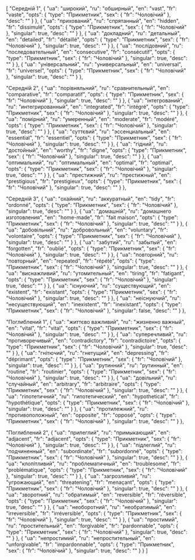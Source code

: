 [
  "Середній 1",
  {
    "ua": "широкий",
    "ru": "обширный",
    "en": "vast",
    "fr": "vaste",
    "opts": {
      "type": "Прикметник",
      "sex": {
        "fr": "Чоловічий"
      },
      "desc": ""
    }
  },
  {
    "ua": "прихований",
    "ru": "спрятанный",
    "en": "hidden",
    "fr": "dissimulé",
    "opts": {
      "type": "Прикметник",
      "sex": {
        "fr": "Чоловічий"
      },
      "singular": true,
      "desc": ""
    }
  },
  {
    "ua": "докладний",
    "ru": "детальный",
    "en": "detailed",
    "fr": "détaillé",
    "opts": {
      "type": "Прикметник",
      "sex": {
        "fr": "Чоловічий"
      },
      "singular": true,
      "desc": ""
    }
  },
  {
    "ua": "послідовний",
    "ru": "последовательный",
    "en": "consecutive",
    "fr": "consécutif",
    "opts": {
      "type": "Прикметник",
      "sex": {
        "fr": "Чоловічий"
      },
      "singular": true,
      "desc": ""
    }
  },
  {
    "ua": "універсальний",
    "ru": "универсальный",
    "en": "universal",
    "fr": "universel",
    "opts": {
      "type": "Прикметник",
      "sex": {
        "fr": "Чоловічий"
      },
      "singular": true,
      "desc": ""
    }
  },



  "Середній 2",
  {
    "ua": "порівняльний",
    "ru": "сравнительный",
    "en": "comparative",
    "fr": "comparatif",
    "opts": {
      "type": "Прикметник",
      "sex": {
        "fr": "Чоловічий"
      },
      "singular": true,
      "desc": ""
    }
  },
  {
    "ua": "інтегрований",
    "ru": "интегрированный",
    "en": "integrated",
    "fr": "intégré",
    "opts": {
      "type": "Прикметник",
      "sex": {
        "fr": "Чоловічий"
      },
      "singular": true,
      "desc": ""
    }
  },
  {
    "ua": "помірний",
    "ru": "умеренный",
    "en": "moderate",
    "fr": "modéré",
    "opts": {
      "type": "Прикметник",
      "sex": {
        "fr": "Чоловічий"
      },
      "singular": true,
      "desc": ""
    }
  },
  {
    "ua": "суттєвий",
    "ru": "эссенциальный",
    "en": "essential",
    "fr": "essentiel",
    "opts": {
      "type": "Прикметник",
      "sex": {
        "fr": "Чоловічий"
      },
      "singular": true,
      "desc": ""
    }
  },
  {
    "ua": "гідний",
    "ru": "достойный",
    "en": "worthy",
    "fr": "digne",
    "opts": {
      "type": "Прикметник",
      "sex": {
        "fr": "Чоловічий"
      },
      "singular": true,
      "desc": ""
    }
  },
  {
    "ua": "оптимальний",
    "ru": "оптимальный",
    "en": "optimal",
    "fr": "optimal",
    "opts": {
      "type": "Прикметник",
      "sex": {
        "fr": "Чоловічий"
      },
      "singular": true,
      "desc": ""
    }
  },
  {
    "ua": "престижний",
    "ru": "престижный",
    "en": "prestigious",
    "fr": "prestigieux",
    "opts": {
      "type": "Прикметник",
      "sex": {
        "fr": "Чоловічий"
      },
      "singular": true,
      "desc": ""
    }
  },



  "Середній 3",
  {
    "ua": "охайний",
    "ru": "аккуратный",
    "en": "tidy",
    "fr": "ordonné",
    "opts": {
      "type": "Прикметник",
      "sex": {
        "fr": "Чоловічий"
      },
      "singular": true,
      "desc": ""
    }
  },
  {
    "ua": "домашній",
    "ru": "домашнего изготовления",
    "en": "home-made",
    "fr": "fait maison",
    "opts": {
      "type": "Прикметник",
      "sex": {
        "fr": "Чоловічий"
      },
      "singular": true,
      "desc": ""
    }
  },
  {
    "ua": "добовільний",
    "ru": "добровольный",
    "en": "voluntary",
    "fr": "volontaire",
    "opts": {
      "type": "Прикметник",
      "sex": {
        "fr": "Чоловічий"
      },
      "singular": true,
      "desc": ""
    }
  },
  {
    "ua": "забутий",
    "ru": "забытый",
    "en": "forgotten",
    "fr": "oublié",
    "opts": {
      "type": "Прикметник",
      "sex": {
        "fr": "Чоловічий"
      },
      "singular": true,
      "desc": ""
    }
  },
  {
    "ua": "повторний",
    "ru": "повторный",
    "en": "repeated",
    "fr": "répété",
    "opts": {
      "type": "Прикметник",
      "sex": {
        "fr": "Чоловічий"
      },
      "singular": true,
      "desc": ""
    }
  },
  {
    "ua": "виснажливий",
    "ru": "утомительный",
    "en": "tiring",
    "fr": "fatigant",
    "opts": {
      "type": "Прикметник",
      "sex": {
        "fr": "Чоловічий"
      },
      "singular": true,
      "desc": ""
    }
  },
  {
    "ua": "існуючий",
    "ru": "существующий",
    "en": "existent",
    "fr": "existant",
    "opts": {
      "type": "Прикметник",
      "sex": {
        "fr": "Чоловічий"
      },
      "singular": true,
      "desc": ""
    }
  },
  {
    "ua": "неіснуючий",
    "ru": "несуществующий",
    "en": "inexistent",
    "fr": "inexistant",
    "opts": {
      "type": "Прикметник",
      "sex": {
        "fr": "Чоловічий"
      },
      "singular": false,
      "desc": ""
    }
  },



  "Поглиблений 1",
  {
    "ua": "життєво важливий",
    "ru": "жизненно важный",
    "en": "vital",
    "fr": "vital",
    "opts": {
      "type": "Прикметник",
      "sex": {
        "fr": "Чоловічий"
      },
      "singular": true,
      "desc": ""
    }
  },
  {
    "ua": "суперечливий",
    "ru": "противоречивый",
    "en": "contradictory",
    "fr": "contradictoire",
    "opts": {
      "type": "Прикметник",
      "sex": {
        "fr": "Чоловічий"
      },
      "singular": true,
      "desc": ""
    }
  },
  {
    "ua": "гнітючий",
    "ru": "гнетущий",
    "en": "depressing",
    "fr": "déprimant",
    "opts": {
      "type": "Прикметник",
      "sex": {
        "fr": "Чоловічий"
      },
      "singular": true,
      "desc": ""
    }
  },
  {
    "ua": "рутинний",
    "ru": "рутинный",
    "en": "routine",
    "fr": "routinier",
    "opts": {
      "type": "Прикметник",
      "sex": {
        "fr": "Чоловічий"
      },
      "singular": true,
      "desc": ""
    }
  },
  {
    "ua": "довільний",
    "ru": "случайный",
    "en": "arbitrary",
    "fr": "arbitraire",
    "opts": {
      "type": "Прикметник",
      "sex": {
        "fr": "Чоловічий"
      },
      "singular": true,
      "desc": ""
    }
  },
  {
    "ua": "гіпотетичний",
    "ru": "гипотетический",
    "en": "hypothetical",
    "fr": "hypothétique",
    "opts": {
      "type": "Прикметник",
      "sex": {
        "fr": "Чоловічий"
      },
      "singular": true,
      "desc": ""
    }
  },
  {
    "ua": "протилежний",
    "ru": "противоположный",
    "en": "opposite",
    "fr": "opposé",
    "opts": {
      "type": "Прикметник",
      "sex": {
        "fr": "Чоловічий"
      },
      "singular": true,
      "desc": ""
    }
  },



  "Поглиблений 2",
  {
    "ua": "прилеглий",
    "ru": "примыкающий",
    "en": "adjacent",
    "fr": "adjacent",
    "opts": {
      "type": "Прикметник",
      "sex": {
        "fr": "Чоловічий"
      },
      "singular": true,
      "desc": ""
    }
  },
  {
    "ua": "підлеглий",
    "ru": "подчиненный",
    "en": "subordinate",
    "fr": "subordonné",
    "opts": {
      "type": "Прикметник",
      "sex": {
        "fr": "Чоловічий"
      },
      "singular": true,
      "desc": ""
    }
  },
  {
    "ua": "клопітливий",
    "ru": "проблематичный",
    "en": "troublesome",
    "fr": "problématique",
    "opts": {
      "type": "Прикметник",
      "sex": {
        "fr": "Чоловічий"
      },
      "singular": true,
      "desc": ""
    }
  },
  {
    "ua": "загрозливий",
    "ru": "угрожающий",
    "en": "threatening",
    "fr": "menaçant",
    "opts": {
      "type": "Прикметник",
      "sex": {
        "fr": "Чоловічий"
      },
      "singular": true,
      "desc": ""
    }
  },
  {
    "ua": "зворотний",
    "ru": "обратимый",
    "en": "reversible",
    "fr": "réversible",
    "opts": {
      "type": "Прикметник",
      "sex": {
        "fr": "Чоловічий"
      },
      "singular": true,
      "desc": ""
    }
  },
  {
    "ua": "необоротний",
    "ru": "необратимый",
    "en": "irreversible",
    "fr": "irréversible",
    "opts": {
      "type": "Прикметник",
      "sex": {
        "fr": "Чоловічий"
      },
      "singular": true,
      "desc": ""
    }
  },
  {
    "ua": "простимий",
    "ru": "простительный",
    "en": "forgivable",
    "fr": "pardonnable",
    "opts": {
      "type": "Прикметник",
      "sex": {
        "fr": "Чоловічий"
      },
      "singular": true,
      "desc": ""
    }
  },
  {
    "ua": "непростимий",
    "ru": "непростительный",
    "en": "unforgivable",
    "fr": "impardonnable",
    "opts": {
      "type": "Прикметник",
      "sex": {
        "fr": "Чоловічий"
      },
      "singular": true,
      "desc": ""
    }
  }
]
